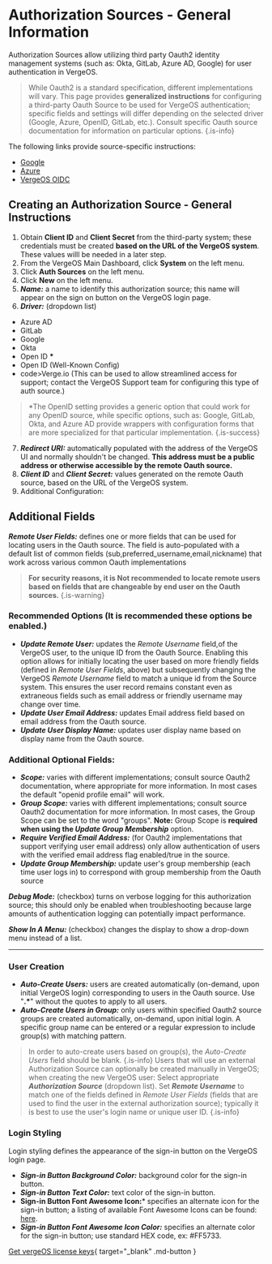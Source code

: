 
# Authorization Sources - General Information

Authorization Sources allow utilizing third party Oauth2 identity management systems (such as: Okta, GitLab, Azure AD, Google) for user authentication in VergeOS.

> While Oauth2 is a standard specification, different implementations will vary. This page provides **generalized instructions** for configuring a third-party Oauth Source to be used for VergeOS authentication; specific fields and settings will differ depending on the selected driver (Google, Azure, OpenID, GitLab, etc.). Consult specific Oauth source documentation for information on particular options. {.is-info}

The following links provide source-specific instructions:  

* [Google](/product-guide/auth/google-auth)
* [Azure](/product-guide/auth/azure-auth)
* [VergeOS OIDC](/product-guide/auth/oidc-vergeos-relying-party)

## Creating an Authorization Source - General Instructions

1. Obtain **Client ID** and **Client Secret** from the third-party system; these credentials must be created **based on the URL of the VergeOS system**.  These values willl be needed in a later step.
2. From the VergeOS Main Dashboard, click **System** on the left menu.
3. Click **Auth Sources** on the left menu.
4. Click **New** on the left menu.
5. ***Name:*** a name to identify this authorization source; this name will appear on the sign on button on the VergeOS login page.
6. ***Driver:*** (dropdown list)
- Azure AD
- GitLab
- Google
- Okta
- Open ID **\***
- Open ID (Well-Known Config)
- code>Verge.io</code> (This can be used to allow streamlined access for support; contact the VergeOS Support team for configuring this type of auth source.)

> *The OpenID setting provides a generic option that could work for any OpenID source, while specific options, such as: Google, GitLab, Okta, and Azure AD provide wrappers with configuration forms that are more specialized for that particular implementation. {.is-success}

7. ***Redirect URI:*** automatically populated with the address of the VergeOS UI and normally shouldn't be changed. **This address must be a public address or otherwise accessible by the remote Oauth source.**
8. ***Client ID*** and ***Client Secret:*** values generated on the remote Oauth source, based on the URL of the VergeOS system.
9. Additional Configuration:


## Additional Fields

***Remote User Fields:*** defines one or more fields that can be used for locating users in the Oauth source. The field is auto-populated with a default list of common fields (sub,preferred\_username,email,nickname) that work across various common Oauth implementations
> **For security reasons, it is Not recommended to locate remote users based on fields that are changeable by end user on the Oauth sources.** {.is-warning}

### Recommended Options (It is recommended these options be enabled.)

- ***Update Remote User:*** updates the *Remote Username* field,of the VergeOS user, to the unique ID from the Oauth Source. Enabling this option allows for initially locating the user based on more friendly fields (defined in *Remote User Fields*, above) but subsequently changing the VergeOS *Remote Username* field to match a unique id from the Source system. This ensures the user record remains constant even as extraneous fields such as email address or friendly username may change over time.
- ***Update User Email Address:*** updates Email address field based on email address from the Oauth source.
- ***Update User Display Name:*** updates user display name based on display name from the Oauth source.

### Additional Optional Fields:

- ***Scope:*** varies with different implementations; consult source Oauth2 documentation, where appropriate for more information. In most cases the default "openid profile email" will work.
- ***Group Scope:*** varies with different implementations; consult source Oauth2 documentation for more information. In most cases, the Group Scope can be set to the word "groups". **Note:** Group Scope is **required when using the *Update Group Membership*** option.
- ***Require Verified Email Address:*** (for Oauth2 implementations that support verifying user email address) only allow authentication of users with the verified email address flag enabled/true in the source.
- ***Update Group Membership:*** update user's group membership (each time user logs in) to correspond with group membership from the Oauth source

***Debug Mode:*** (checkbox) turns on verbose logging for this authorization source; this should only be enabled when troubleshooting because large amounts of authentication logging can potentially impact performance.

***Show In A Menu:*** (checkbox) changes the display to show a drop-down menu instead of a list.

---

### User Creation

- ***Auto-Create Users:*** users are created automatically (on-demand, upon initial VergeOS login) corresponding to users in the Oauth source. Use "**.\***" without the quotes to apply to all users.
- ***Auto-Create Users in Group:*** only users within specified Oauth2 source groups are created automatically, on-demand, upon initial login. A specific group name can be entered or a regular expression to include group(s) with matching pattern.

> In order to auto-create users based on group(s), the *Auto-Create Users* field should be blank. {.is-info}
> Users that will use an external Authorization Source can optionally be created manually in VergeOS; when creating the new VergeOS user:
Select appropriate ***Authorization Source*** (dropdown list).
Set ***Remote Username*** to match one of the fields defined in *Remote User Fields* (fields that are used to find the user in the external authorization source); typically it is best to use the user's login name or unique user ID. {.is-info}

### Login Styling

Login styling defines the appearance of the sign-in button on the VergeOS login page.

- ***Sign-in Button Background Color:*** background color for the sign-in button.
- ***Sign-in Button Text Color:*** text color of the sign-in button.
- **Sign-in Button Font Awesome Icon:*** specifies an alternate icon for the sign-in button; a listing of available Font Awesome Icons can be found: [here](https://fontawesome.com/v4.7.0/cheatsheet/).
- ***Sign-in Button Font Awesome Icon Color:*** specifies an alternate color for the sign-in button; use standard HEX code, ex: #FF5733.

[Get vergeOS license keys](https://www.verge.io/test-drive){ target="_blank" .md-button }
